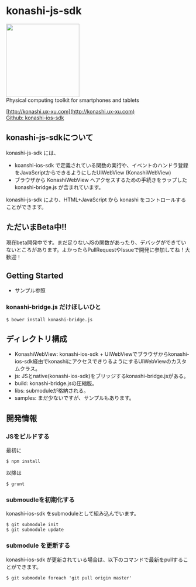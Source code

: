 konashi-js-sdk
=============

<a href="http://konashi.ux-xu.com"><img src="http://konashi.ux-xu.com/img/header_logo.png" width="200" /></a><br/>
Physical computing toolkit for smartphones and tablets

[http://konashi.ux-xu.com](http://konashi.ux-xu.com)<br/>
[Github: konashi-ios-sdk](https://github.com/YUKAI/konashi-ios-sdk)


## konashi-js-sdkについて
konashi-js-sdk には、

- koanshi-ios-sdk で定義されている関数の実行や、イベントのハンドラ登録をJavaScriptからできるようにしたUIWebView (KonashiWebView) 
- ブラウザから KonashiWebView へアクセスするための手続きをラップした konashi-bridge.js
が含まれています。

konashi-js-sdk により、HTML+JavaScript から konashi をコントロールすることができます。

## ただいまBeta中!!
現在beta開発中です。まだ足りないJSの関数があったり、デバッグができていないところがあります。よかったらPullRequestやIssueで開発に参加してね！大歓迎！

## Getting Started
- サンプル参照

### konashi-bridge.js だけほしいひと
```
$ bower install konashi-bridge.js
```


## ディレクトリ構成
- KonashiWebView: konashi-ios-sdk + UIWebViewでブラウザからkonashi-ios-sdk経由でkonashiにアクセスできりるようにするUIWebViewのカスタムクラス。
- js: JSとnative(konashi-ios-sdk)をブリッジするkonashi-bridge.jsがある。
- build: konashi-bridge.jsの圧縮版。
- libs: submoduleが格納される。
- samples: まだ少ないですが、サンプルもあります。

## 開発情報

### JSをビルドする
最初に

```
$ npm install
```

以降は

```
$ grunt
```

### submoudleを初期化する
konashi-ios-sdk をsubmoduleとして組み込んでいます。

```
$ git submodule init
$ git submodule update
```

### submodule を更新する
konashi-ios-sdk が更新されている場合は、以下のコマンドで最新をpullすることができます。

```
$ git submodule foreach 'git pull origin master'
```
